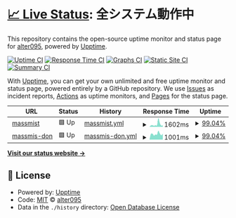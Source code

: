 # [📈 Live Status](https://alter095.github.io/monitor_upptime): <!--live status--> **全システム動作中**

This repository contains the open-source uptime monitor and status page for [alter095](https://alter095.github.io/monitor_upptime), powered by [Upptime](https://github.com/upptime/upptime).

[![Uptime CI](https://github.com/alter095/monitor_upptime/workflows/Uptime%20CI/badge.svg)](https://github.com/alter095/monitor_upptime/actions?query=workflow%3A%22Uptime+CI%22)
[![Response Time CI](https://github.com/alter095/monitor_upptime/workflows/Response%20Time%20CI/badge.svg)](https://github.com/alter095/monitor_upptime/actions?query=workflow%3A%22Response+Time+CI%22)
[![Graphs CI](https://github.com/alter095/monitor_upptime/workflows/Graphs%20CI/badge.svg)](https://github.com/alter095/monitor_upptime/actions?query=workflow%3A%22Graphs+CI%22)
[![Static Site CI](https://github.com/alter095/monitor_upptime/workflows/Static%20Site%20CI/badge.svg)](https://github.com/alter095/monitor_upptime/actions?query=workflow%3A%22Static+Site+CI%22)
[![Summary CI](https://github.com/alter095/monitor_upptime/workflows/Summary%20CI/badge.svg)](https://github.com/alter095/monitor_upptime/actions?query=workflow%3A%22Summary+CI%22)

With [Upptime](https://upptime.js.org), you can get your own unlimited and free uptime monitor and status page, powered entirely by a GitHub repository. We use [Issues](https://github.com/alter095/monitor_upptime/issues) as incident reports, [Actions](https://github.com/alter095/monitor_upptime/actions) as uptime monitors, and [Pages](https://alter095.github.io/monitor_upptime) for the status page.

<!--start: status pages-->
<!-- This summary is generated by Upptime (https://github.com/upptime/upptime) -->
<!-- Do not edit this manually, your changes will be overwritten -->
<!-- prettier-ignore -->
| URL | Status | History | Response Time | Uptime |
| --- | ------ | ------- | ------------- | ------ |
| <img alt="" src="https://icons.duckduckgo.com/ip3/massmist.net.ico" height="13"> [massmist](https://massmist.net/) | 🟩 Up | [massmist.yml](https://github.com/alter095/monitor_upptime/commits/HEAD/history/massmist.yml) | <details><summary><img alt="Response time graph" src="./graphs/massmist/response-time-week.png" height="20"> 1602ms</summary><br><a href="https://monupp.massmist.net/history/massmist"><img alt="Response time 826" src="https://img.shields.io/endpoint?url=https%3A%2F%2Fraw.githubusercontent.com%2Falter095%2Fmonitor_upptime%2FHEAD%2Fapi%2Fmassmist%2Fresponse-time.json"></a><br><a href="https://monupp.massmist.net/history/massmist"><img alt="24-hour response time 985" src="https://img.shields.io/endpoint?url=https%3A%2F%2Fraw.githubusercontent.com%2Falter095%2Fmonitor_upptime%2FHEAD%2Fapi%2Fmassmist%2Fresponse-time-day.json"></a><br><a href="https://monupp.massmist.net/history/massmist"><img alt="7-day response time 1602" src="https://img.shields.io/endpoint?url=https%3A%2F%2Fraw.githubusercontent.com%2Falter095%2Fmonitor_upptime%2FHEAD%2Fapi%2Fmassmist%2Fresponse-time-week.json"></a><br><a href="https://monupp.massmist.net/history/massmist"><img alt="30-day response time 1136" src="https://img.shields.io/endpoint?url=https%3A%2F%2Fraw.githubusercontent.com%2Falter095%2Fmonitor_upptime%2FHEAD%2Fapi%2Fmassmist%2Fresponse-time-month.json"></a><br><a href="https://monupp.massmist.net/history/massmist"><img alt="1-year response time 902" src="https://img.shields.io/endpoint?url=https%3A%2F%2Fraw.githubusercontent.com%2Falter095%2Fmonitor_upptime%2FHEAD%2Fapi%2Fmassmist%2Fresponse-time-year.json"></a></details> | <details><summary><a href="https://monupp.massmist.net/history/massmist">99.04%</a></summary><a href="https://monupp.massmist.net/history/massmist"><img alt="All-time uptime 95.44%" src="https://img.shields.io/endpoint?url=https%3A%2F%2Fraw.githubusercontent.com%2Falter095%2Fmonitor_upptime%2FHEAD%2Fapi%2Fmassmist%2Fuptime.json"></a><br><a href="https://monupp.massmist.net/history/massmist"><img alt="24-hour uptime 100.00%" src="https://img.shields.io/endpoint?url=https%3A%2F%2Fraw.githubusercontent.com%2Falter095%2Fmonitor_upptime%2FHEAD%2Fapi%2Fmassmist%2Fuptime-day.json"></a><br><a href="https://monupp.massmist.net/history/massmist"><img alt="7-day uptime 99.04%" src="https://img.shields.io/endpoint?url=https%3A%2F%2Fraw.githubusercontent.com%2Falter095%2Fmonitor_upptime%2FHEAD%2Fapi%2Fmassmist%2Fuptime-week.json"></a><br><a href="https://monupp.massmist.net/history/massmist"><img alt="30-day uptime 99.52%" src="https://img.shields.io/endpoint?url=https%3A%2F%2Fraw.githubusercontent.com%2Falter095%2Fmonitor_upptime%2FHEAD%2Fapi%2Fmassmist%2Fuptime-month.json"></a><br><a href="https://monupp.massmist.net/history/massmist"><img alt="1-year uptime 96.18%" src="https://img.shields.io/endpoint?url=https%3A%2F%2Fraw.githubusercontent.com%2Falter095%2Fmonitor_upptime%2FHEAD%2Fapi%2Fmassmist%2Fuptime-year.json"></a></details>
| <img alt="" src="https://icons.duckduckgo.com/ip3/mstdn.massmist.net.ico" height="13"> [massmis-don](https://mstdn.massmist.net/) | 🟩 Up | [massmis-don.yml](https://github.com/alter095/monitor_upptime/commits/HEAD/history/massmis-don.yml) | <details><summary><img alt="Response time graph" src="./graphs/massmis-don/response-time-week.png" height="20"> 1001ms</summary><br><a href="https://monupp.massmist.net/history/massmis-don"><img alt="Response time 777" src="https://img.shields.io/endpoint?url=https%3A%2F%2Fraw.githubusercontent.com%2Falter095%2Fmonitor_upptime%2FHEAD%2Fapi%2Fmassmis-don%2Fresponse-time.json"></a><br><a href="https://monupp.massmist.net/history/massmis-don"><img alt="24-hour response time 1037" src="https://img.shields.io/endpoint?url=https%3A%2F%2Fraw.githubusercontent.com%2Falter095%2Fmonitor_upptime%2FHEAD%2Fapi%2Fmassmis-don%2Fresponse-time-day.json"></a><br><a href="https://monupp.massmist.net/history/massmis-don"><img alt="7-day response time 1001" src="https://img.shields.io/endpoint?url=https%3A%2F%2Fraw.githubusercontent.com%2Falter095%2Fmonitor_upptime%2FHEAD%2Fapi%2Fmassmis-don%2Fresponse-time-week.json"></a><br><a href="https://monupp.massmist.net/history/massmis-don"><img alt="30-day response time 888" src="https://img.shields.io/endpoint?url=https%3A%2F%2Fraw.githubusercontent.com%2Falter095%2Fmonitor_upptime%2FHEAD%2Fapi%2Fmassmis-don%2Fresponse-time-month.json"></a><br><a href="https://monupp.massmist.net/history/massmis-don"><img alt="1-year response time 828" src="https://img.shields.io/endpoint?url=https%3A%2F%2Fraw.githubusercontent.com%2Falter095%2Fmonitor_upptime%2FHEAD%2Fapi%2Fmassmis-don%2Fresponse-time-year.json"></a></details> | <details><summary><a href="https://monupp.massmist.net/history/massmis-don">99.04%</a></summary><a href="https://monupp.massmist.net/history/massmis-don"><img alt="All-time uptime 99.74%" src="https://img.shields.io/endpoint?url=https%3A%2F%2Fraw.githubusercontent.com%2Falter095%2Fmonitor_upptime%2FHEAD%2Fapi%2Fmassmis-don%2Fuptime.json"></a><br><a href="https://monupp.massmist.net/history/massmis-don"><img alt="24-hour uptime 100.00%" src="https://img.shields.io/endpoint?url=https%3A%2F%2Fraw.githubusercontent.com%2Falter095%2Fmonitor_upptime%2FHEAD%2Fapi%2Fmassmis-don%2Fuptime-day.json"></a><br><a href="https://monupp.massmist.net/history/massmis-don"><img alt="7-day uptime 99.04%" src="https://img.shields.io/endpoint?url=https%3A%2F%2Fraw.githubusercontent.com%2Falter095%2Fmonitor_upptime%2FHEAD%2Fapi%2Fmassmis-don%2Fuptime-week.json"></a><br><a href="https://monupp.massmist.net/history/massmis-don"><img alt="30-day uptime 99.52%" src="https://img.shields.io/endpoint?url=https%3A%2F%2Fraw.githubusercontent.com%2Falter095%2Fmonitor_upptime%2FHEAD%2Fapi%2Fmassmis-don%2Fuptime-month.json"></a><br><a href="https://monupp.massmist.net/history/massmis-don"><img alt="1-year uptime 99.73%" src="https://img.shields.io/endpoint?url=https%3A%2F%2Fraw.githubusercontent.com%2Falter095%2Fmonitor_upptime%2FHEAD%2Fapi%2Fmassmis-don%2Fuptime-year.json"></a></details>

<!--end: status pages-->

[**Visit our status website →**](https://alter095.github.io/monitor_upptime)

## 📄 License

- Powered by: [Upptime](https://github.com/upptime/upptime)
- Code: [MIT](./LICENSE) © [alter095](https://alter095.github.io/monitor_upptime)
- Data in the `./history` directory: [Open Database License](https://opendatacommons.org/licenses/odbl/1-0/)
